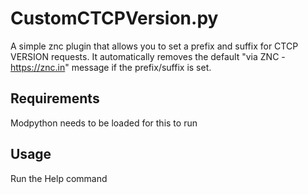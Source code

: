 # CustomCTCPVersion.py
A simple znc plugin that allows you to set a prefix and suffix for CTCP VERSION requests. It automatically removes the default "via ZNC - https://znc.in" message if the prefix/suffix is set.

## Requirements
Modpython needs to be loaded for this to run

## Usage
Run the Help command
